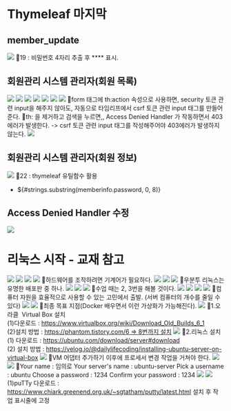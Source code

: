 # Thymeleaf 마지막

## member_update
![](../image/Pasted%20image%2020240430173454.png)
📌19 : 비밀번호 4자리 추출 후 \*\*\*\* 표시.



## 회원관리 시스템 관리자(회원 목록)
![](../image/Pasted%20image%2020240502090330.png)
![](../image/Pasted%20image%2020240502091410.png)
![](../image/Pasted%20image%2020240502091734.png)
![](../image/Pasted%20image%2020240502092609.png)
![](../image/Pasted%20image%2020240502094617.png)
![](../image/Pasted%20image%2020240502100419.png)
![](../image/Pasted%20image%2020240502100941.png)
📌form 태그에 th:action 속성으로 사용하면, security 토큰 관련 input을 해주지 않아도, 자동으로 타임리프에서 csrf 토큰 관련 input 태그를 만들어 준다.
📌th: 을 제거하고 검색을 누르면,, Access Denied Handler 가 작동하면서 403에러가 발생한다. -> csrf 토큰 관련 input 태그를 작성해주어야 403에러가 발생하지 않는다.
![](../image/Pasted%20image%2020240502101044.png)


## 회원관리 시스템 관리자(회원 정보)
![](../image/Pasted%20image%2020240502104951.png)
📌22 : thymeleaf 유틸함수 활용
- ${#strings.substring(memberinfo.password, 0, 8)}

## Access Denied Handler 수정
![](../image/Pasted%20image%2020240502110509.png)




# 리눅스 시작 - 교재 참고
![](../image/Pasted%20image%2020240502112652.png)
![](../image/Pasted%20image%2020240502113015.png)
![](../image/Pasted%20image%2020240502113234.png)
![](../image/Pasted%20image%2020240502113321.png)
📌하드웨어를 조작하려면 기계어가 필요하다.
![](../image/Pasted%20image%2020240502113447.png)
![](../image/Pasted%20image%2020240502113602.png)
![](../image/Pasted%20image%2020240502113717.png)
📌우분투 리눅스는 유명한 배포판 중 하나.
![](../image/Pasted%20image%2020240502113943.png)
![](../image/Pasted%20image%2020240502114202.png)
![](../image/Pasted%20image%2020240502114359.png)
📌수업 때는 2, 3번을 해볼 것이다.
![](../image/Pasted%20image%2020240502114520.png)
![](../image/Pasted%20image%2020240502114615.png)
![](../image/Pasted%20image%2020240502114652.png)
![](../image/Pasted%20image%2020240502114738.png)
📌컴퓨터 자원을 효율적으로 사용할 수 있는 고민에서 출발. (서버 컴퓨터의 개수를 줄일 수 있다)
![](../image/Pasted%20image%2020240502114955.png)
![](../image/Pasted%20image%2020240502115021.png)
📌최종 목표 지점(Docker 배우면서 이런 가상화가 가능해진다).
![](../image/Pasted%20image%2020240502115836.png)
📌1.오라클  Virtual Box 설치  
(1)다운로드 : https://www.virtualbox.org/wiki/Download_Old_Builds_6_1    
(2)설치 방법  : https://phantom.tistory.com/6 => 8번까지 설치
![](../image/Pasted%20image%2020240502120946.png)
📌2.리눅스 설치  
(1) 다운로드 : https://ubuntu.com/download/server#download  
(2) 설치 방법 : https://velog.io/@dailylifecoding/installing-ubuntu-server-on-virtual-box
![](../image/Pasted%20image%2020240502121234.png)
📌VM 어댑터 추가하기 이후에 프로세서 변경 작업을 거쳐야 한다.
![](../image/Pasted%20image%2020240502124557.png)
![](../image/Pasted%20image%2020240502140104.png)
📌Your name : 임의로
Your server's name : ubuntu-server
Pick a username : ubuntu
Choose a password : 1234
Confirm your password : 1234
![](../image/Pasted%20image%2020240502141127.png)
![](../image/Pasted%20image%2020240502144029.png)
(1)puTTy 다운로드 : https://www.chiark.greenend.org.uk/~sgtatham/putty/latest.html  설치 후 작업 표시줄에 고정
